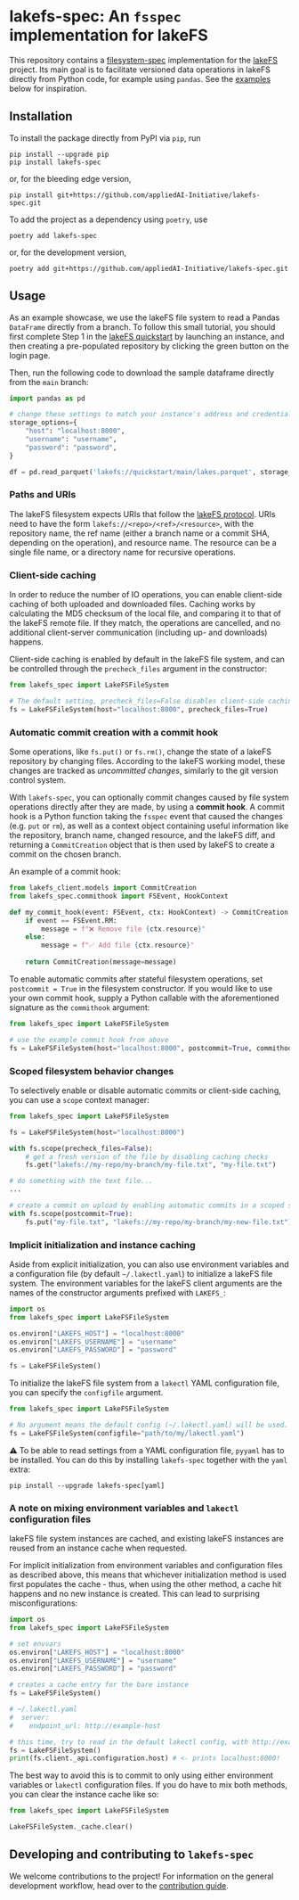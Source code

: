 # lakefs-spec: An `fsspec` implementation for lakeFS 

This repository contains a [filesystem-spec](https://github.com/fsspec/filesystem_spec) implementation for the [lakeFS](https://lakefs.io/) project.
Its main goal is to facilitate versioned data operations in lakeFS directly from Python code, for example using `pandas`. See the [examples](#usage) below for inspiration.

## Installation

To install the package directly from PyPI via `pip`, run

```shell
pip install --upgrade pip
pip install lakefs-spec
```

or, for the bleeding edge version,

```shell
pip install git+https://github.com/appliedAI-Initiative/lakefs-spec.git
```

To add the project as a dependency using `poetry`, use

```shell
poetry add lakefs-spec
```

or, for the development version,

```shell
poetry add git+https://github.com/appliedAI-Initiative/lakefs-spec.git
```

## Usage

As an example showcase, we use the lakeFS file system to read a Pandas `DataFrame` directly from a branch. To follow
this small tutorial, you should first complete Step 1 in the [lakeFS quickstart](https://docs.lakefs.io/quickstart/launch.html) by
launching an instance, and then creating a pre-populated repository by clicking the green button on the login page.

Then, run the following code to download the sample dataframe directly from the `main` branch:

```python
import pandas as pd

# change these settings to match your instance's address and credentials
storage_options={
    "host": "localhost:8000",
    "username": "username",
    "password": "password",
}

df = pd.read_parquet('lakefs://quickstart/main/lakes.parquet', storage_options=storage_options)
```

### Paths and URIs

The lakeFS filesystem expects URIs that follow the [lakeFS protocol](https://docs.lakefs.io/understand/model.html#lakefs-protocol-uris).
URIs need to have the form `lakefs://<repo>/<ref>/<resource>`, with the repository name, the ref name (either a branch name or a commit SHA, depending on the operation), and resource name.
The resource can be a single file name, or a directory name for recursive operations.

### Client-side caching

In order to reduce the number of IO operations, you can enable client-side caching of both uploaded and downloaded files.
Caching works by calculating the MD5 checksum of the local file, and comparing it to that of the lakeFS remote file.
If they match, the operations are cancelled, and no additional client-server communication (including up- and downloads) happens.

Client-side caching is enabled by default in the lakeFS file system, and can be controlled through the `precheck_files` argument in the constructor:

```python
from lakefs_spec import LakeFSFileSystem

# The default setting, precheck_files=False disables client-side caching.
fs = LakeFSFileSystem(host="localhost:8000", precheck_files=True)
```

### Automatic commit creation with a commit hook

Some operations, like `fs.put()` or `fs.rm()`, change the state of a lakeFS repository by changing files. According to
the lakeFS working model, these changes are tracked as _uncommitted changes_, similarly to the git version control system.

With `lakefs-spec`, you can optionally commit changes caused by file system operations directly after they are made,
by using a **commit hook**. A commit hook is a Python function taking the `fsspec` event that caused the changes
(e.g. `put` or `rm`), as well as a context object containing useful information like the repository, branch name,
changed resource, and the lakeFS diff, and returning a `CommitCreation` object that is then used by
lakeFS to create a commit on the chosen branch.

An example of a commit hook:

```python
from lakefs_client.models import CommitCreation
from lakefs_spec.commithook import FSEvent, HookContext

def my_commit_hook(event: FSEvent, ctx: HookContext) -> CommitCreation:
    if event == FSEvent.RM:
        message = f"❌ Remove file {ctx.resource}"
    else:
        message = f"✅ Add file {ctx.resource}"
    
    return CommitCreation(message=message)
```

To enable automatic commits after stateful filesystem operations, set `postcommit = True` in the filesystem constructor. If you
would like to use your own commit hook, supply a Python callable with the aforementioned signature as the `commithook` argument:

```python
from lakefs_spec import LakeFSFileSystem

# use the example commit hook from above
fs = LakeFSFileSystem(host="localhost:8000", postcommit=True, commithook=my_commit_hook)
```

### Scoped filesystem behavior changes

To selectively enable or disable automatic commits or client-side caching, you can use a `scope` context manager:

```python
from lakefs_spec import LakeFSFileSystem

fs = LakeFSFileSystem(host="localhost:8000")

with fs.scope(precheck_files=False):
    # get a fresh version of the file by disabling caching checks
    fs.get("lakefs://my-repo/my-branch/my-file.txt", "my-file.txt")

# do something with the text file...
...

# create a commit on upload by enabling automatic commits in a scoped section
with fs.scope(postcommit=True):
    fs.put("my-file.txt", "lakefs://my-repo/my-branch/my-new-file.txt")
```

### Implicit initialization and instance caching

Aside from explicit initialization, you can also use environment variables and a configuration file (by default `~/.lakectl.yaml`) to initialize a lakeFS file system.
The environment variables for the lakeFS client arguments are the names of the constructor arguments prefixed with `LAKEFS_`:

```python
import os
from lakefs_spec import LakeFSFileSystem

os.environ["LAKEFS_HOST"] = "localhost:8000"
os.environ["LAKEFS_USERNAME"] = "username"
os.environ["LAKEFS_PASSWORD"] = "password"

fs = LakeFSFileSystem()
```

To initialize the lakeFS file system from a `lakectl` YAML configuration file, you can specify the `configfile` argument.

```python
from lakefs_spec import LakeFSFileSystem

# No argument means the default config (~/.lakectl.yaml) will be used.
fs = LakeFSFileSystem(configfile="path/to/my/lakectl.yaml")
```

⚠️ To be able to read settings from a YAML configuration file, `pyyaml` has to be installed. You can do this by installing `lakefs-spec` together with the `yaml` extra:

```shell
pip install --upgrade lakefs-spec[yaml]
```

### A note on mixing environment variables and `lakectl` configuration files

lakeFS file system instances are cached, and existing lakeFS instances are reused from an instance cache when requested.

For implicit initialization from environment variables and configuration files as described above, this means that whichever initialization method is used first populates the cache -
thus, when using the other method, a cache hit happens and no new instance is created. This can lead to surprising misconfigurations:

```python
import os
from lakefs_spec import LakeFSFileSystem

# set envvars
os.environ["LAKEFS_HOST"] = "localhost:8000"
os.environ["LAKEFS_USERNAME"] = "username"
os.environ["LAKEFS_PASSWORD"] = "password"

# creates a cache entry for the bare instance
fs = LakeFSFileSystem()

# ~/.lakectl.yaml
#  server:
#    endpoint_url: http://example-host

# this time, try to read in the default lakectl config, with http://example-host set as host.
fs = LakeFSFileSystem()
print(fs.client._api.configuration.host) # <- prints localhost:8000!
```

The best way to avoid this is to commit to only using either environment variables or `lakectl` configuration files.
If you do have to mix both methods, you can clear the instance cache like so:

```python
from lakefs_spec import LakeFSFileSystem

LakeFSFileSystem._cache.clear()
```

## Developing and contributing to `lakefs-spec`

We welcome contributions to the project! For information on the general development workflow, head over to the [contribution guide](CONTRIBUTING.md).
